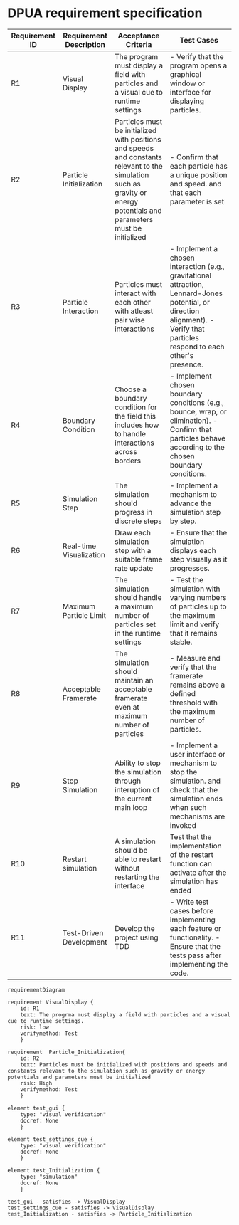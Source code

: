 # DPUA requirement specification

| Requirement ID | Requirement Description | Acceptance Criteria | Test Cases |
|----------------|-------------------------|---------------------|------------|
| R1             | Visual Display         | The program must display a field with particles and a visual cue to runtime settings | - Verify that the program opens a graphical window or interface for displaying particles. |
| R2             | Particle Initialization | Particles must be initialized with positions and speeds and constants relevant to the simulation such as gravity or energy potentials and parameters must be initialized | - Confirm that each particle has a unique position and speed. and that each parameter is set|
| R3             | Particle Interaction   | Particles must interact with each other with atleast pair wise interactions | - Implement a chosen interaction (e.g., gravitational attraction, Lennard-Jones potential, or direction alignment). - Verify that particles respond to each other's presence. |
| R4             | Boundary Condition     | Choose a boundary condition for the field  this includes how to handle interactions across borders| - Implement chosen boundary conditions (e.g., bounce, wrap, or elimination). - Confirm that particles behave according to the chosen boundary conditions. |
| R5             | Simulation Step        | The simulation should progress in discrete steps | - Implement a mechanism to advance the simulation step by step. |
| R6             | Real-time Visualization | Draw each simulation step with a suitable frame rate update | - Ensure that the simulation displays each step visually as it progresses. |
| R7             | Maximum Particle Limit  | The simulation should handle a maximum number of particles set in the runtime settings| - Test the simulation with varying numbers of particles up to the maximum limit and verify that it remains stable. |
| R8             | Acceptable Framerate    | The simulation should maintain an acceptable framerate even at maximum number of particles| - Measure and verify that the framerate remains above a defined threshold with the maximum number of particles. |
| R9             | Stop Simulation         | Ability to stop the simulation through interuption of the current main loop  | - Implement a user interface or mechanism to stop the simulation.  and check that the simulation ends when such mechanisms are invoked|
| R10           | Restart simulation| A simulation should be able to restart without restarting the interface| Test that the implementation of the restart function can activate after the simulation has ended|
| R11            | Test-Driven Development | Develop the project using TDD | - Write test cases before implementing each feature or functionality. - Ensure that the tests pass after implementing the code.|

```mermaid
requirementDiagram

requirement VisualDisplay {
    id: R1
    text: The progrma must display a field with particles and a visual cue to runtime settings.
    risk: low
    verifymethod: Test
    }

requirement  Particle_Initialization{
    id: R2
    text: Particles must be initialized with positions and speeds and constants relevant to the simulation such as gravity or energy potentials and parameters must be initialized
    risk: High
    verifymethod: Test
    }

element test_gui {
    type: "visual verification"
    docref: None
    }

element test_settings_cue {
    type: "visual verification"
    docref: None
    }

element test_Initialization {
    type: "simulation"
    docref: None
    }

test_gui - satisfies -> VisualDisplay
test_settings_cue - satisfies -> VisualDisplay
test_Initialization - satisfies -> Particle_Initialization
```
